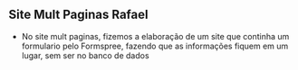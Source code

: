## Site Mult Paginas Rafael

- No site mult paginas, fizemos a elaboração de um site que continha um formulario pelo Formspree, fazendo que as informações fiquem em um lugar, sem ser no banco de dados

